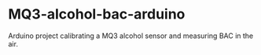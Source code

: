 # MQ3-alcohol-bac-arduino
Arduino project calibrating a MQ3 alcohol sensor and measuring BAC in the air.
